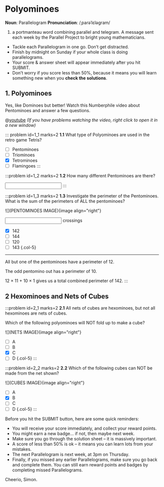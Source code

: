 # Polyominoes

<div class="dictionary">

__Noun__: Parallelogram
__Pronunciation__: /ˌparəˈlɛləɡram/

1. a portmanteau word combining parallel and telegram. A message sent each
week by the Parallel Project to bright young mathematicians.

</div>

*	Tackle each Parallelogram in one go. Don’t get distracted.
*	Finish by midnight on Sunday if your whole class is doing parallelograms.
*	Your score & answer sheet will appear immediately after you hit SUBMIT.
*	Don’t worry if you score less than 50%, because it means you will learn something new when you __check the solutions__.


## 1. Polyominoes

Yes, like Dominoes but better! Watch this Numberphile video about Pentominoes and answer a few questions.

@[youtube](watch?v=wZ1E_CM7MqA?rel=0) _(If you have problems watching the video, right click to open it in a new window)_

::: problem id=1_1 marks=2
__1.1__ What type of Polyominoes are used in the retro game Tetris?

* [ ] Pentominoes
* [ ] Triominoes
* [x] Tetrominoes
* [ ] Flamingoes
:::

:::problem id=1_2 marks=2
__1.2__ How many different Pentominoes are there?  

<input type="number" solution="12"/>
:::

:::problem id=1_3 marks=2
__1.3__ Investigate the perimeter of the Pentominoes. What is the sum of the perimeters of ALL the pentominoes?

![](PENTOMINOES IMAGE){image align="right"}  

<input type="number" solution="18"/> crossings

* [x] 142
* [ ] 144
* [ ] 120
* [ ] 143
{.col-5}

---

All but one of the pentominoes have a perimeter of 12.  

The odd pentomino out has a perimeter of 10.  

12 × 11 + 10 × 1 gives us a total combined perimeter of 142.
:::

## 2 Hexominoes and Nets of Cubes

:::problem id=2_1 marks=2
__2.1__ All nets of cubes are hexominoes, but not all hexominoes are nets of cubes.  

Which of the following polyominoes will NOT fold up to make a cube?

![](NETS IMAGE){image align="right"}  

* [ ] A
* [ ] B
* [x] C
* [ ] D
{.col-5}
:::

:::problem id=2_2 marks=2
__2.2__ Which of the following cubes can NOT be made from the net shown?

![](CUBES IMAGE){image align="right"}

* [ ] A
* [x] B
* [ ] C
* [ ] D
{.col-5}
:::

Before you hit the SUBMIT button, here are some quick reminders:

*	You will receive your score immediately, and collect your reward points.
*	You might earn a new badge... if not, then maybe next week.
*	Make sure you go through the solution sheet – it is massively important.
*	A score of less than 50% is ok – it means you can learn lots from your mistakes.
*	The next Parallelogram is next week, at 3pm on Thursday.
*	Finally, if you missed any earlier Parallelograms, make sure you go back and complete them. You can still earn reward points and badges by completing missed Parallelograms.

Cheerio,
Simon.
